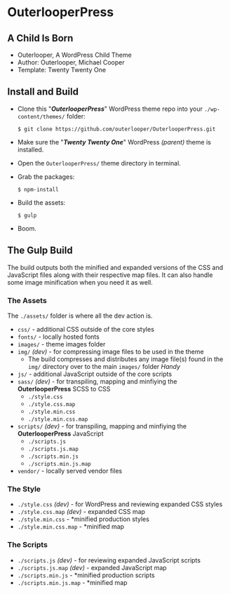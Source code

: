 # OuterlooperPress

## A Child Is Born

- Outerlooper, A WordPress Child Theme
- Author: Outerlooper, Michael Cooper
- Template: Twenty Twenty One

## Install and Build

- Clone this "***OuterlooperPress***" WordPress theme repo into your `./wp-content/themes/` folder:

    `$ git clone https://github.com/outerlooper/OuterlooperPress.git`

- Make sure the "***Twenty Twenty One***" WordPress *(parent)* theme is installed.
- Open the `OuterlooperPress/` theme directory in terminal.
- Grab the packages:

    `$ npm-install`

- Build the assets:

    `$ gulp`

- Boom.

## The Gulp Build

The build outputs both the minified and expanded versions of the CSS and JavaScript files along with their respective map files. It can also handle some image minification when you need it as well.

### The Assets
The `./assets/` folder is where all the dev action is.

- `css/` - additional CSS outside of the core styles
- `fonts/` - locally hosted fonts
- `images/` - theme images folder
- `img/` *(dev)* - for compressing image files to be used in the theme
  - The build compresses and distributes any image file(s) found in the `img/` directory over to the main `images/` folder *Handy*
- `js/` - additional JavaScript outside of the core scripts
- `sass/` *(dev)* - for transpiling, mapping and minfiying the **OuterlooperPress** SCSS to CSS
  - `./style.css`
  - `./style.css.map`
  - `./style.min.css`
  - `./style.min.css.map`
- `scripts/` *(dev)* - for transpiling, mapping and minfiying the **OuterlooperPress** JavaScript
  - `./scripts.js`
  - `./scripts.js.map`
  - `./scripts.min.js`
  - `./scripts.min.js.map`
- `vendor/` - locally served vendor files

### The Style
- `./style.css` *(dev)* - for WordPress and reviewing expanded CSS styles
- `./style.css.map` *(dev)* - expanded CSS map
- `./style.min.css` - *minified production styles
- `./style.min.css.map` - *minified map

### The Scripts
- `./scripts.js` *(dev)* - for reviewing expanded JavaScript scripts
- `./scripts.js.map` *(dev)* - expanded JavaScript map
- `./scripts.min.js` - *minified production scripts
- `./scripts.min.js.map` - *minified map